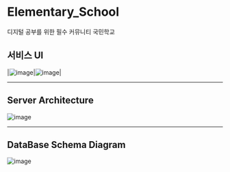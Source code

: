 # Elementary_School
<p> 디지털 공부를 위한 필수 커뮤니티 국민학교</p>

## 서비스 UI
|![image](https://github.com/Like-Lion-NSU/Elementary_School/assets/62410059/86a1afaf-847b-4a3d-bcb3-e190485a3616)|![image](https://github.com/Like-Lion-NSU/Elementary_School/assets/62410059/05262255-8516-4b62-a408-b8eb71a27ec4)|

---

## Server Architecture
![image](https://github.com/Like-Lion-NSU/Elementary_School/assets/62410059/f3d06cc8-afb5-44b6-870f-42ea609bb753)

---

## DataBase Schema Diagram
![image](https://github.com/Like-Lion-NSU/Elementary_School/assets/62410059/f3a0a533-6c36-4b45-86aa-2d415efc4924)
